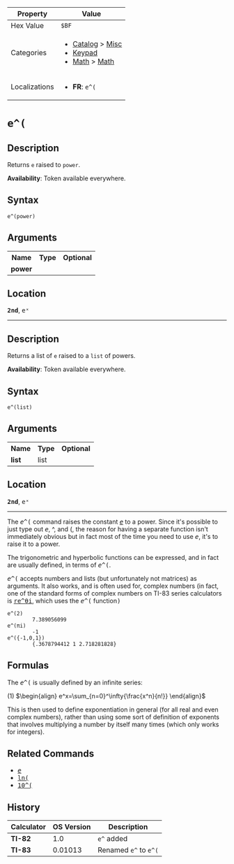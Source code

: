 | Property      | Value |
|---------------|-------|
| Hex Value     | `$BF`|
| Categories    | <ul><li>[Catalog](<../categories/Catalog.md>) > [Misc](<../categories/Catalog.md#Misc>)</li><li>[Keypad](<../categories/Keypad.md>)</li><li>[Math](<../categories/Math.md>) > [Math](<../categories/Math.md#Math>)</li></ul> |
| Localizations | <ul><li><b>FR</b>: `e^(`</li></ul> |

# `e^(`

## Description
Returns `e` raised to `power`.


<b>Availability</b>: Token available everywhere.

## Syntax
`e^(power)`

## Arguments
<table>
<tr><th>Name</th><th>Type</th><th>Optional</th></tr>

<tr><td><b>power</b></td><td></td><td></td></tr>

</table>

## Location
<tt><kbd><b>2nd</b></kbd></tt>, <kbd>eˣ</kbd>
<hr>

## Description
Returns a list of `e` raised to a `list` of powers.


<b>Availability</b>: Token available everywhere.

## Syntax
`e^(list)`

## Arguments
<table>
<tr><th>Name</th><th>Type</th><th>Optional</th></tr>

<tr><td><b>list</b></td><td>list</td><td></td></tr>

</table>

## Location
<tt><kbd><b>2nd</b></kbd></tt>, <kbd>eˣ</kbd>
<hr>

The <tt><em>e</em>^(</tt> command raises the constant <tt><em><a href="/e-value">e</a></em></tt> to a power. Since it's possible to just type out <tt><em>e</em></tt>, ^, and (, the reason for having a separate function isn't immediately obvious but in fact most of the time you need to use <tt><em>e</em></tt>, it's to raise it to a power.

The trigonometric and hyperbolic functions can be expressed, and in fact are usually defined, in terms of <tt><em>e</em>^(</tt>.

<tt><em>e</em>^(</tt> accepts numbers and lists (but unfortunately not matrices) as arguments. It also works, and is often used for, complex numbers (in fact, one of the standard forms of complex numbers on TI-83 series calculators is <tt><a href="/re-thetai">re^θi</a></tt>, which uses the <tt><em>e</em>^(</tt> function<tt>)</tt>

```ti-basic
e^(2)
        7.389056099
e^(πi)
        -1
e^({-1,0,1})
        {.3678794412 1 2.718281828}
```

## Formulas

The <tt><em>e</em>^(</tt> is usually defined by an infinite series:

(1) $`\begin{align} e^x=\sum_{n=0}^\infty{\frac{x^n}{n!}} \end{align}`$ 

This is then used to define exponentiation in general (for all real and even complex numbers), rather than using some sort of definition of exponents that involves multiplying a number by itself many times (which only works for integers).

## Related Commands

*   <tt><em><a href="/e-value">e</a></em></tt>
*   <tt><a href="/ln">ln(</a></tt>
*   <tt><a href="/ten-exponent">10^(</a></tt>

## History
| Calculator | OS Version | Description |
|------------|------------|-------------|
| <b>TI-82</b> | 1.0 | `e^` added |
| <b>TI-83</b> | 0.01013 | Renamed `e^` to `e^(`


